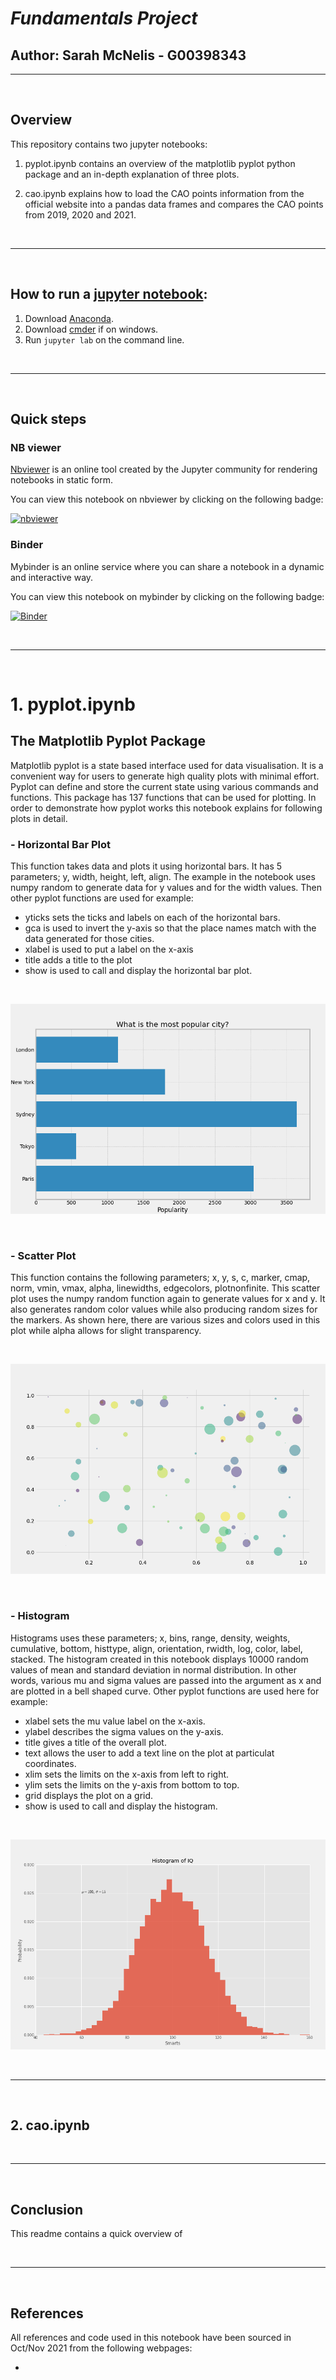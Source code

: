 # ***Fundamentals Project***
## Author: Sarah McNelis - G00398343

***
<br>

## Overview

This repository contains two jupyter notebooks:

1. pyplot.ipynb contains an overview of the matplotlib pyplot python package and an in-depth explanation of three plots.

2. cao.ipynb explains how to load the CAO points information from the official website into a pandas data frames and compares the CAO points from 2019, 2020 and 2021.

<br>

***

<br>

## How to run a [jupyter notebook](https://jupyter.org/):

1. Download [Anaconda]().
2. Download [cmder]() if on windows.
3. Run `jupyter lab` on the command line. 

<br>

***

<br>

## Quick steps

### NB viewer
[Nbviewer](https://nbviewer.org/) is an online tool created by the Jupyter community for rendering notebooks in static form.

You can view this notebook on nbviewer by clicking on the following badge:

[![nbviewer](https://raw.githubusercontent.com/jupyter/design/master/logos/Badges/nbviewer_badge.svg)](https://nbviewer.jupyter.org/github/SarahMcN25/fundamentals/tree/main/)


### Binder
Mybinder is an online service where you can share a notebook in a dynamic and interactive way.

You can view this notebook on mybinder by clicking on the following badge:

[![Binder](https://mybinder.org/badge_logo.svg)](https://mybinder.org/v2/gh/SarahMcN25/fundamentals/HEAD)

<br>

***

<br>

# 1. pyplot.ipynb

## The Matplotlib Pyplot Package
Matplotlib pyplot is a state based interface used for data visualisation. It is a convenient way for users to generate high quality plots with minimal effort. Pyplot can define and store the current state using various commands and functions. This package has 137 functions that can be used for plotting. In order to demonstrate how pyplot works this notebook explains for following plots in detail. 

### - Horizontal Bar Plot
This function takes data and plots it using horizontal bars. It has 5 parameters; y, width, height, left, align. The example in the notebook uses numpy random to generate data for y values and for the width values. Then other pyplot functions are used for example:
- yticks sets the ticks and labels on each of the horizontal bars.
- gca is used to invert the y-axis so that the place names match with the data generated for those cities.
- xlabel is used to put a label on the x-axis
- title adds a title to the plot
- show is used to call and display the horizontal bar plot. 

<br>

![barh_png](Horizontal_Bar_Plot.png)

<br>

### - Scatter Plot
This function contains the following parameters; x, y, s, c, marker, cmap, norm, vmin, vmax, alpha, linewidths, edgecolors, plotnonfinite. This scatter plot uses the numpy random function again to generate values for x and y. It also generates random color values while also producing random sizes for the markers. As shown here, there are various sizes and colors used in this plot while alpha allows for slight transparency.

<br>

![scatter_png](Scatterplot.png)

<br>

### - Histogram
Histograms uses these parameters; x, bins, range, density, weights, cumulative, bottom, histtype, align, orientation, rwidth, log, color, label, stacked. The histogram created in this notebook displays 10000 random values of mean and standard deviation in normal distribution. In other words, various mu and sigma values are passed into the argument as x and are plotted in a bell shaped curve. Other pyplot functions are used here for example:
- xlabel sets the mu value label on the x-axis.
- ylabel describes the sigma values on the y-axis.
- title gives a title of the overall plot. 
- text allows the user to add a text line on the plot at particulat coordinates. 
- xlim sets the limits on the x-axis from left to right.
- ylim sets the limits on the y-axis from bottom to top.
- grid displays the plot on a grid.
- show is used to call and display the histogram. 

<br>

![histo_png](Histogram.png)

<br>

***

<br>

## 2. cao.ipynb





<br>

***

<br>

## **Conclusion**
This readme contains a quick overview of



<br>

***

<br>

## References

All references and code used in this notebook have been sourced in Oct/Nov 2021 from the following webpages:

- 


